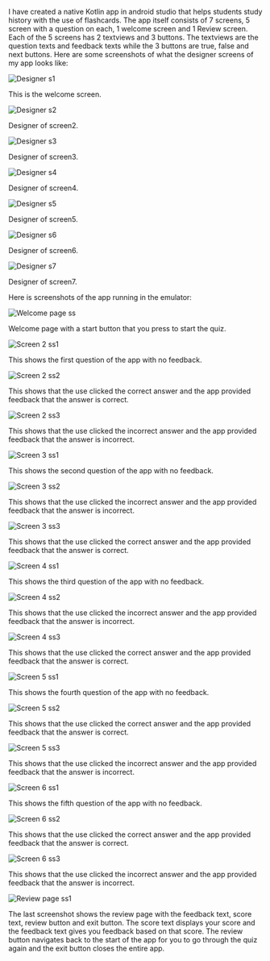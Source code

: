 I have created a native Kotlin app in android studio that helps students study history with the use of flashcards. The app itself consists of 7 screens, 5 screen with a question on each, 1 welcome screen and 1 Review screen. Each of the 5 screens has 2 textviews and 3 buttons. The textviews are the question texts and feedback texts while the 3 buttons are true, false and next buttons. 
Here are some screenshots of what the designer screens of my app looks like:

![Designer s1](https://github.com/user-attachments/assets/2f91ca4e-fbc0-4139-a769-b1dc6fb88cec)


This is the welcome screen.


![Designer s2](https://github.com/user-attachments/assets/04ae228f-6e34-4fb8-9938-54c2433f3929)


Designer of screen2.


![Designer s3](https://github.com/user-attachments/assets/7ca973a6-ab8d-4dd8-8834-ae0a88f2c887)


Designer of screen3.


![Designer s4](https://github.com/user-attachments/assets/675c406a-4074-499a-886e-27c765e50c21)


Designer of screen4.


![Designer s5](https://github.com/user-attachments/assets/0e6f5b46-8e99-4087-b337-c1375c088520)


Designer of screen5.


![Designer s6](https://github.com/user-attachments/assets/70a73fe5-1375-4349-a249-f48c47bc0a7f)


Designer of screen6.


![Designer s7](https://github.com/user-attachments/assets/5e1ffa04-2b4d-4762-a955-10baa2ae6cc5)


Designer of screen7.


Here is screenshots of the app running in the emulator:


![Welcome page ss](https://github.com/user-attachments/assets/ec6458ab-830d-4e20-9316-2032beb06632)


Welcome page with a start button that you press to start the quiz.


![Screen 2 ss1](https://github.com/user-attachments/assets/28bae111-13c5-4b86-bcea-9af2b09a5f97)


This shows the first question of the app with no feedback.


![Screen 2 ss2](https://github.com/user-attachments/assets/9e76d856-3f83-41dd-8c59-31610cd951ee)


This shows that the use clicked the correct answer and the app provided feedback that the answer is correct.


![Screen 2 ss3](https://github.com/user-attachments/assets/c5cf2cdf-2cdc-43e9-a35d-95f1ef3419e6)


This shows that the use clicked the incorrect answer and the app provided feedback that the answer is incorrect.


![Screen 3 ss1](https://github.com/user-attachments/assets/cf1d4e6d-2340-43fd-9ce5-ef2f5e25941b)


This shows the second question of the app with no feedback.


![Screen 3 ss2](https://github.com/user-attachments/assets/4de7a5a1-0cd4-4cf4-978c-2171d7448c3d)


This shows that the use clicked the incorrect answer and the app provided feedback that the answer is incorrect.


![Screen 3 ss3](https://github.com/user-attachments/assets/038c68b1-38fd-4f1f-ba88-c74cc41e2a96)


This shows that the use clicked the correct answer and the app provided feedback that the answer is correct.


![Screen 4 ss1](https://github.com/user-attachments/assets/fdb00bef-bc95-4481-93cb-7ef897efa0c0)


This shows the third question of the app with no feedback.


![Screen 4 ss2](https://github.com/user-attachments/assets/aa7c0c87-9cc3-4ab2-9a42-db779968c5b5)


This shows that the use clicked the incorrect answer and the app provided feedback that the answer is incorrect.


![Screen 4 ss3](https://github.com/user-attachments/assets/858b1e0d-c970-4a6b-8ede-05fade0188ae)


This shows that the use clicked the correct answer and the app provided feedback that the answer is correct.


![Screen 5 ss1](https://github.com/user-attachments/assets/79efde8d-4e52-4031-a335-e2d05776dae2)


This shows the fourth question of the app with no feedback.


![Screen 5 ss2](https://github.com/user-attachments/assets/a2665980-6818-4edb-bd45-484285f87996)


This shows that the use clicked the correct answer and the app provided feedback that the answer is correct.


![Screen 5 ss3](https://github.com/user-attachments/assets/f3f08e93-848b-499d-9f24-a4b35a47bc22)


This shows that the use clicked the incorrect answer and the app provided feedback that the answer is incorrect.


![Screen 6 ss1](https://github.com/user-attachments/assets/2f7d4866-5863-4f4b-9a8c-685323cf92ae)


This shows the fifth question of the app with no feedback.


![Screen 6 ss2](https://github.com/user-attachments/assets/b398e4d3-4ff9-4f16-a32c-55555c4295bc)


This shows that the use clicked the correct answer and the app provided feedback that the answer is correct.


![Screen 6 ss3](https://github.com/user-attachments/assets/ad000f72-b480-4d22-b5f1-1eb7d87b761c)


This shows that the use clicked the incorrect answer and the app provided feedback that the answer is incorrect.


![Review page ss1](https://github.com/user-attachments/assets/287e3fd8-c3ec-42da-9ba9-bdfd34b00a17)


The last screenshot shows the review page with the feedback text, score text, review button and exit button. The score text displays your score and the feedback text gives you feedback based on that score. The review button navigates back to the start of the app for you to go through the quiz again and the exit button closes the entire app. 








































